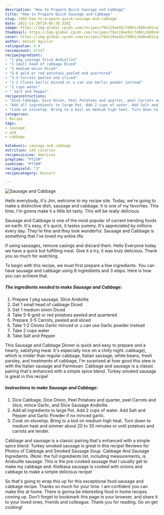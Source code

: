```yaml
---
description: "How to Prepare Quick Sausage and Cabbage"
title: "How to Prepare Quick Sausage and Cabbage"
slug: 2483-how-to-prepare-quick-sausage-and-cabbage
date: 2021-11-26T19:05:20.328Z
image: https://img-global.cpcdn.com/recipes/79a119ae92cfd061/680x482cq70/sausage-and-cabbage-recipe-main-photo.jpg
thumbnail: https://img-global.cpcdn.com/recipes/79a119ae92cfd061/680x482cq70/sausage-and-cabbage-recipe-main-photo.jpg
cover: https://img-global.cpcdn.com/recipes/79a119ae92cfd061/680x482cq70/sausage-and-cabbage-recipe-main-photo.jpg
author: Daniel Aguilar
ratingvalue: 4.4
reviewcount: 47127
recipeingredient:
- "1 pkg sausage Slice Andiollie"
- "1 small head of cabbage Diced"
- "1 medium onion Diced"
- "5-6 gold or red potatoes peeled and quartered"
- "3-5 Carrots peeled and sliced"
- "1-2 Cloves Garlic minced or u can use Garlic powder instead"
- "2 cups water"
- " Salt and Pepper"
recipeinstructions:
- "Dice Cabbage, Dice Onion, Peel Potatoes and quarter, peel Carrots and slice, mince Garlic, and Slice Sausage Andiollie."
- "Add all ingredients to large Pot. Add 2 cups of water. Add Salt and Pepper and Garlic Powder if no minced garlic."
- "Cook on stovetop. Bring to a boil on medium high heat. Turn down to medium heat and simmer about 20 to 30 minutes or until potatoes and carrots are tender."
categories:
- Recipe
tags:
- sausage
- and
- cabbage

katakunci: sausage and cabbage 
nutrition: 143 calories
recipecuisine: American
preptime: "PT25M"
cooktime: "PT39M"
recipeyield: "3"
recipecategory: Dessert

---
```



![Sausage and Cabbage](https://img-global.cpcdn.com/recipes/79a119ae92cfd061/680x482cq70/sausage-and-cabbage-recipe-main-photo.jpg)

Hello everybody, it's Jim, welcome to my recipe site. Today, we're going to make a distinctive dish, sausage and cabbage. It is one of my favorites. This time, I'm gonna make it a little bit tasty. This will be really delicious.

Sausage and Cabbage is one of the most popular of current trending foods on earth. It's easy, it's quick, it tastes yummy. It's appreciated by millions every day. They're fine and they look wonderful. Sausage and Cabbage is something that I've loved my entire life.

If using sausages, remove casings and discard them. Hello Everyone today we have a quick but fulfilling meal. Give it a try, it was truly delicious. Thank you so much for watching.


To begin with this recipe, we must first prepare a few ingredients. You can have sausage and cabbage using 8 ingredients and 3 steps. Here is how you can achieve that.

<!--inarticleads1-->

##### The ingredients needed to make Sausage and Cabbage:

1. Prepare 1 pkg sausage, Slice Andiollie
1. Get 1 small head of cabbage Diced
1. Get 1 medium onion Diced
1. Take 5-6 gold or red potatoes peeled and quartered
1. Prepare 3-5 Carrots, peeled and sliced
1. Take 1-2 Cloves Garlic minced or u can use Garlic powder instead
1. Take 2 cups water
1. Take  Salt and Pepper


This Sausage and Cabbage Dinner is quick and easy to prepare and a hearty, satisfying meal. It&#39;s especially nice on a chilly night..cabbage), which is milder than regular cabbage, Italian sausage, white beans, fresh parsley, and treatments of cabbage, I&#39;m surprised at how good this stew is with the Italian sausage and Parmesan. Cabbage and sausage is a classic pairing that&#39;s enhanced with a simple spice blend. Turkey smoked sausage is great in this recipe! 

<!--inarticleads2-->

##### Instructions to make Sausage and Cabbage:

1. Dice Cabbage, Dice Onion, Peel Potatoes and quarter, peel Carrots and slice, mince Garlic, and Slice Sausage Andiollie.
1. Add all ingredients to large Pot. Add 2 cups of water. Add Salt and Pepper and Garlic Powder if no minced garlic.
1. Cook on stovetop. Bring to a boil on medium high heat. Turn down to medium heat and simmer about 20 to 30 minutes or until potatoes and carrots are tender.


Cabbage and sausage is a classic pairing that&#39;s enhanced with a simple spice blend. Turkey smoked sausage is great in this recipe! Reviews for Photos of Cabbage and Smoked Sausage Soup. Cabbage And Sausage Ingredients. (Note: the full ingredients list, including measurements, is Andouille sausage: This is the pre-cooked sausage that I usually get to make my cabbage and. Kielbasa sausage is cooked with onions and cabbage to make a simple delicious recipe! 

So that's going to wrap this up for this exceptional food sausage and cabbage recipe. Thanks so much for your time. I am confident you can make this at home. There is gonna be interesting food in home recipes coming up. Don't forget to bookmark this page in your browser, and share it to your loved ones, friends and colleague. Thank you for reading. Go on get cooking!
